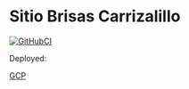 # Sitio Brisas Carrizalillo

[![GitHubCI](https://github.com/unozero-code-s-a-de-c-v/suites-b-carrizalillo/workflows/LighthouseAndCypress/badge.svg)](https://github.com/unozero-code-s-a-de-c-v/suites-b-carrizalillo/actions?query=workflow%3A%22LighthouseAndCypress%22)


Deployed:

[GCP](https://suites-b-carrizalillo-zwqf2iseqa-uc.a.run.app)
